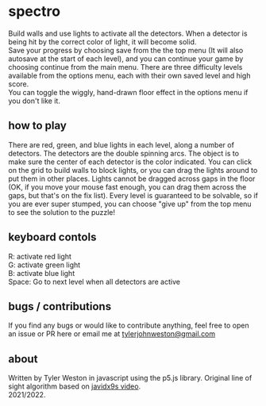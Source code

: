 # spectro
Build walls and use lights to activate all the detectors. When a detector is being hit by the correct color of light, it will become solid.  
Save your progress by choosing save from the the top menu (It will also autosave at the start of each level), and you can continue your game by choosing continue from the main menu. There are three difficulty levels available from the options menu, each with their own saved level and high score.  
You can toggle the wiggly, hand-drawn floor effect in the options menu if you don't like it.

## how to play
There are red, green, and blue lights in each level, along a number of detectors. The detectors are the double spinning arcs. The object is to make sure the center of each detector is the color indicated. You can click on the grid to build walls to block lights, or you can drag the lights around to put them in other places. Lights cannot be dragged across gaps in the floor (OK, if you move your mouse fast enough, you can drag them across the gaps, but that's on the fix list). Every level is guaranteed to be solvable, so if you are ever super stumped, you can choose "give up" from the top menu to see the solution to the puzzle!

## keyboard contols
R: activate red light  
G: activate green light  
B: activate blue light  
Space: Go to next level when all detectors are active

## bugs / contributions
If you find any bugs or would like to contribute anything, feel free to open an issue or PR here or email me at tylerjohnweston@gmail.com

## about
Written by Tyler Weston in javascript using the p5.js library. Original line of sight algorithm based on [javidx9s video](https://www.youtube.com/watch?v=fc3nnG2CG8U).  
2021/2022.
